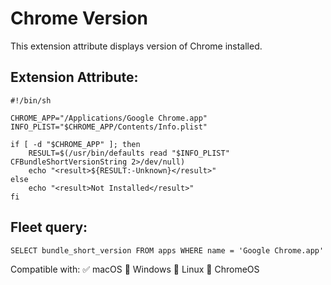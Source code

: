 # Chrome Version

This extension attribute displays version of Chrome installed.
 
## Extension Attribute:
```
#!/bin/sh

CHROME_APP="/Applications/Google Chrome.app"
INFO_PLIST="$CHROME_APP/Contents/Info.plist"

if [ -d "$CHROME_APP" ]; then
    RESULT=$(/usr/bin/defaults read "$INFO_PLIST" CFBundleShortVersionString 2>/dev/null)
    echo "<result>${RESULT:-Unknown}</result>"
else
    echo "<result>Not Installed</result>"
fi

```
## Fleet query:
```SELECT bundle_short_version FROM apps WHERE name = 'Google Chrome.app'```

Compatible with: ✅ macOS 🚫 Windows 🚫 Linux 🚫 ChromeOS